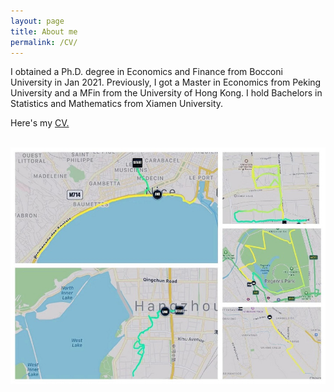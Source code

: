 ```yaml
---
layout: page
title: About me
permalink: /CV/
---
```

I obtained a Ph.D. degree in Economics and Finance from Bocconi University in Jan 2021. Previously, I got a Master in Economics from Peking University and a MFin from the University of Hong Kong. I hold Bachelors in Statistics and Mathematics from Xiamen University.
<br>


Here's my <a href="https://shasha-li.github.io/content/SHASHA%20LI%20CV.pdf" target="_blank">CV.</a> 
<br><br>

<img src="/content/run.jpg" style="width:600px;"/>

<br><br>

